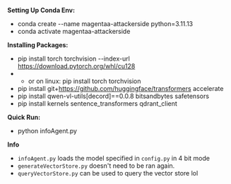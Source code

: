 **Setting Up Conda Env:**
- conda create --name magentaa-attackerside python=3.11.13
- conda activate magentaa-attackerside


**Installing Packages:**
- pip install torch torchvision --index-url https://download.pytorch.org/whl/cu128
- - or on linux: pip install torch torchvision
- pip install git+https://github.com/huggingface/transformers accelerate
- pip install qwen-vl-utils[decord]==0.0.8 bitsandbytes safetensors
- pip install kernels sentence_transformers qdrant_client


**Quick Run:**
- python infoAgent.py

**Info**
- `infoAgent.py` loads the model specified in `config.py` in 4 bit mode
- `generateVectorStore.py` doesn't need to be ran again.
- `queryVectorStore.py` can be used to query the vector store lol
